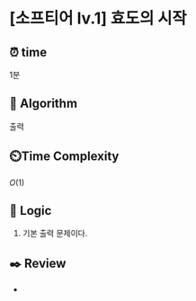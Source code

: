 # [소프티어 lv.1] 효도의 시작
 
## ⏰  **time**

1분

## :pushpin: **Algorithm**

출력

## ⏲️**Time Complexity**

$O(1)$

## :round_pushpin: **Logic**
1. 기본 출력 문제이다.


## :black_nib: **Review**
- 
